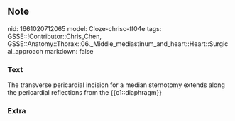 ## Note
nid: 1661020712065
model: Cloze-chrisc-ff04e
tags: GSSE::!Contributor::Chris_Chen, GSSE::Anatomy::Thorax::06._Middle_mediastinum_and_heart::Heart::Surgical_approach
markdown: false

### Text
<div class='toggle'>
  The transverse pericardial incision for a median sternotomy
  extends along the pericardial reflections from the
  {{c1::diaphragm}}
</div>

### Extra

